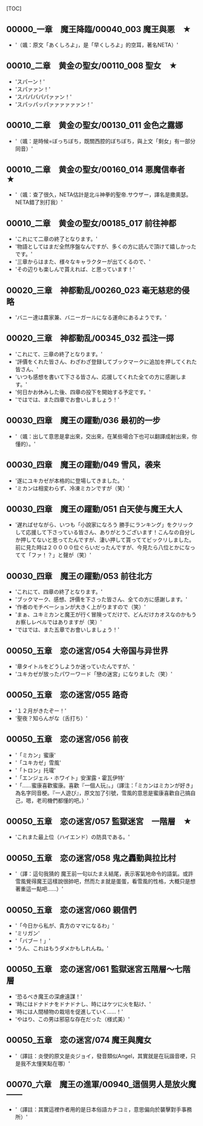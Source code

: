 # 

[TOC]

## 00000_一章　魔王降臨/00040_003 魔王與悪　★

- '（颯：原文「あくしろよ」，是「早くしろよ」的空耳，著名NETA）'


## 00010_二章　黄金の聖女/00110_008 聖女　★

- 'スパーン！'
- 'スパァァン！'
- 'スパパパパパァァン！'
- 'スパッパッパァァァァァァン！'


## 00010_二章　黄金の聖女/00130_011 金色之露娜

- '（颯：是時候=ぼっちぼち，既關西腔的ぼちぼち，與上文「剩女」有一部分同音）'


## 00010_二章　黄金の聖女/00160_014 悪魔信奉者　★

- '（颯：查了很久，NETA估計是北斗神拳的聖帝.サウザー，譯名是撒奧瑟。NETA錯了別打我）'


## 00010_二章　黄金の聖女/00185_017 前往神都

- 'これにて二章の終了となります。'
- '物語としてはまだ全然序盤なんですが、多くの方に読んで頂けて嬉しかったです。'
- '三章からはまた、様々なキャラクターが出てくるので、'
- 'その辺りも楽しんで貰えれば、と思っています！'


## 00020_三章　神都動乱/00260_023 毫无慈悲的侵略

- 'バニー達は農家兼、バニーガールになる運命にあるようです。'


## 00020_三章　神都動乱/00345_032 孤注一掷

- 'これにて、三章の終了となります。'
- '評價をくれた皆さん、わざわざ登録してブックマークに追加を押してくれた皆さん、'
- 'いつも感想を書いて下さる皆さん、応援してくれた全ての方に感謝します。'
- '何日かお休みした後、四章の投下を開始する予定です。'
- 'ではでは、また四章でお會いしましょう！'


## 00030_四章　魔王の躍動/036 最初的一步

- '（颯：出して意思是拿出來，交出來，在某些場合下也可以翻譯成射出來，你懂的）。'


## 00030_四章　魔王の躍動/049 雪风，袭来

- '遂にユキカゼが本格的に登場してきました。'
- 'ミカンは相変わらず、冷凍ミカンですが（笑）'


## 00030_四章　魔王の躍動/051 白天使与魔王大人

- '遅ればせながら、いつも「小說家になろう 勝手にランキング」をクリックして応援して下さっている皆さん、ありがとうございます！こんなの自分しか押してないと思ってたんですが、淒い押して貰っててビックリしました。前に見た時は２００００位ぐらいだったんですが、今見たら八位とかになってて「ファ！？」と聲が（笑）'


## 00030_四章　魔王の躍動/053 前往北方

- 'これにて、四章の終了となります。'
- 'ブックマーク、感想、評價を下さった皆さん、全ての方に感謝します。'
- '作者のモチベーションが大きく上がりますので（笑）'
- 'まぁ、ユキミカンと魔王が行く冒険ってだけで、どんだけカオスなのかもうお察しレベルではありますが（笑）'
- 'ではでは、また五章でお會いしましょう！'


## 00050_五章　恋の迷宮/054 大帝国与异世界

- '章タイトルをどうしようか迷っていたんですが、'
- 'ユキカゼが放ったパワーワード「戀の迷宮」になりました（笑）'


## 00050_五章　恋の迷宮/055 路奇

- '１２月がきたぞー！'
- '聖夜？知らんがな（舌打ち）'


## 00050_五章　恋の迷宮/056 前夜

- '「ミカン」蜜康'
- '「ユキカゼ」雪風'
- '「トロン」托瓏'
- '「エンジェル・ホワイト」安潔露・霍瓦伊特'
- '「……蜜康喜歡蜜康。喜歡『一個人玩』。」（譯注：「ミカンはミカンが好き」為名字同音梗。『一人遊び』，原文加了引號，雪風的意思是蜜康喜歡自己搞自己，嗯，老司機們都懂的吧。）'


## 00050_五章　恋の迷宮/057 監獄迷宮　一階層　★

- 'これまた最上位（ハイエンド）の防具である。'


## 00050_五章　恋の迷宮/058 鬼之轟動與拉比村

- '（譯：這句我猜的 魔王前一句以たまえ結尾，表示客氣地命令的語氣。或許雪風覺得魔王這樣說很帥吧，然而たま就是蛋蛋，看雪風的性格，大概只是想著重這一點吧……）'


## 00050_五章　恋の迷宮/060 親信們

- '「今日から私が、貴方のママになるわ」'
- 'ミリガン'
- '「バブー！」'
- 'うん、これはもうダメかもしれんね。'


## 00050_五章　恋の迷宮/061 監獄迷宮五階層～七階層

- '恐るべき魔王の深慮遠謀！'
- '時にはドナドナをドナドナし、時にはケツに火を點け、'
- '時には人間植物の栽培を促進していく……！'
- 'やはり、この男は邪惡な存在だった（様式美）'


## 00050_五章　恋の迷宮/074 魔王與魔女

- '（譯註：炎使的原文是炎ジョイ，發音類似Angel，其實就是在玩諧音哽，只是我不太懂笑點在哪）'


## 00070_六章　魔王の進軍/00940_這個男人是放火魔――

- '（譯註：其實這裡作者用的是日本俗語カチコミ，意思偏向於襲擊對手事務所）'
